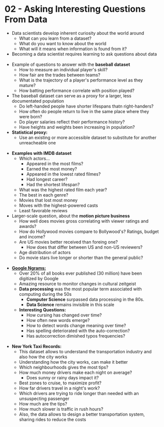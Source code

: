 # 02 - Asking Interesting Questions From Data

* Data scientists develop inherent curiosity about the world around
    * What can you learn from a dataset?
    * What do you want to know about the world
    * What will it means when information is found from it?
* Becoming a data scientist requires learning to ask questions about data
<br><br>
* Example of questions to answer with the **baseball dataset**
    * How to measure an individual player's skill?
    * How fair are the trades between teams?
    * What is the trajectory of a player's performance level as they mature?
    * How batting performance correlate with position played?
* The baseball dataset can serve as a proxy for a larger, less documentated population
    * Do left-handed people have shorter lifespans thatn right-handers?
    * How often do people return to live in the same place where they were born?
    * Do player salaries reflect their performance history?
    * Have heights and weights been increasing in population?
* **Statistical proxy:**
    * Use an existing or more accessible dataset to substitute for another unreacheable one
<br><br>
* **Examples with IMDB dataset**
    * Which actors...
        * Appeared in the most films?
        * Earned the most money?
        * Appeared in the lowest rated filmes?
        * Had longest career?
        * Had the shortest lifespan?
    * What was the highest rated film each year?
    * The best in each genre?
    * Movies that lost most money
    * Moves with the highest-powered casts
    * Least favorable reviews
* Larger-scale question, about the **motion picture business**
    * How well does movies gross correlating with viewer ratings and awards?
    * How do Hollywood movies compare to Bollywood's? Ratings, budget and income?
    * Are US movies better received than foreing one?
        * How does that differ between US and non-US reviewers?
    * Age distribution of actors
    * Do movie stars live longer or shorter than the general public?
<br><br>
* **[Google Ngrams:](http://books.google.com/ngrams)**
    * Over 20% of all books ever published (30 million) have been digitized by Google
    * Amazing resource to monitor changes in cultural zeitgeist
    * **Data processing** was the most popular term associated with computing during the 50s
        * **Computer Science** surpassed data processing in the 80s.
        * **Data Science** remains invisible in this scale
    * **Interesting Questions:**
        * How cursing has changed over time?
        * How often new words emerge?
        * How to detect words change meaning over time?
        * Has spelling deteriorated with the auto-correction?
        * Has autocorrection dimished typos frequencies?
<br><br>
* **New York Taxi Records:**
    * This dataset allows to understand the transportation industry and also how the city works
    * Understanding how the city works, can make it better
    * Which neighbourhoods gives the most tips?
    * How much money drivers make each night on average?
        * Does sunny or rainy days impact it?
    * Best zones to cruise, to maximize profit?
    * How far drivers travel in a night's work?
    * Which drivers are trying to ride longer than needed with an unsuspecting passenger
    * How much are the tips?
    * How much slower is traffic in rush hours?
    * Also, the data allows to design a better transportation system, sharing rides to reduce the costs